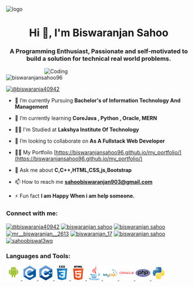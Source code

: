 ![logo](https://blogs.swarthmore.edu/its/wp-content/uploads/2022/12/github-universe-1920x768.png)
<h1 align="center">Hi 👋, I'm Biswaranjan Sahoo</h1>
<h3 align="center">A Programming Enthusiast, Passionate and self-motivated to build a solution for technical real world problems.</h3>
<img align="right" alt="Coding" width="400" src="https://sithcomputers.com/wp-content/uploads/2022/11/Hacker.gif">


<p align="left"> <img src="https://komarev.com/ghpvc/?username=biswaranjansahoo96&label=Profile%20views&color=0e75b6&style=flat" alt="biswaranjansahoo96" /> </p>

<p align="left"> <a href="https://twitter.com/@biswaranja40942" target="blank"><img src="https://img.shields.io/twitter/follow/@biswaranja40942?logo=twitter&style=for-the-badge" alt="@biswaranja40942" /></a> </p>

- 🔭 I’m currently Pursuing **Bachelor's of Information Technology And Management**

- 🌱 I’m currently learning **CoreJava , Python , Oracle, MERN**

- 👨‍💻 I'm Studied at **Lakshya Institute Of Technology**

- 👯 I’m looking to collaborate on **As A Fullstack Web Developer**

- 👨‍💻 My Portfoilo [https://biswaranjansahoo96.github.io/my_portfolio/](https://biswaranjansahoo96.github.io/my_portfolio/)

- 💬 Ask me about **C,C++,HTML,CSS,js,Bootstrap**

- 📫 How to reach me **sahoobiswaranjan903@gmail.com**

- ⚡ Fun fact **I am Happy When i am help someone.**

<h3 align="left">Connect with me:</h3>
<p align="left">
<a href="https://twitter.com/@biswaranja40942" target="blank"><img align="center" src="https://raw.githubusercontent.com/rahuldkjain/github-profile-readme-generator/master/src/images/icons/Social/twitter.svg" alt="@biswaranja40942" height="30" width="40" /></a>
<a href="https://linkedin.com/in/biswaranjan sahoo" target="blank"><img align="center" src="https://raw.githubusercontent.com/rahuldkjain/github-profile-readme-generator/master/src/images/icons/Social/linked-in-alt.svg" alt="biswaranjan sahoo" height="30" width="40" /></a>
<a href="https://fb.com/biswaranjan sahoo" target="blank"><img align="center" src="https://raw.githubusercontent.com/rahuldkjain/github-profile-readme-generator/master/src/images/icons/Social/facebook.svg" alt="biswaranjan sahoo" height="30" width="40" /></a>
<a href="https://instagram.com/mr__biswaranjan__2613" target="blank"><img align="center" src="https://raw.githubusercontent.com/rahuldkjain/github-profile-readme-generator/master/src/images/icons/Social/instagram.svg" alt="mr__biswaranjan__2613" height="30" width="40" /></a>
<a href="https://www.codechef.com/users/biswaranjan_17" target="blank"><img align="center" src="https://cdn.jsdelivr.net/npm/simple-icons@3.1.0/icons/codechef.svg" alt="biswaranjan_17" height="30" width="40" /></a>
<a href="https://www.hackerrank.com/biswaranjan sahoo" target="blank"><img align="center" src="https://raw.githubusercontent.com/rahuldkjain/github-profile-readme-generator/master/src/images/icons/Social/hackerrank.svg" alt="biswaranjan sahoo" height="30" width="40" /></a>
<a href="https://auth.geeksforgeeks.org/user/sahoobiswal3wq" target="blank"><img align="center" src="https://raw.githubusercontent.com/rahuldkjain/github-profile-readme-generator/master/src/images/icons/Social/geeks-for-geeks.svg" alt="sahoobiswal3wq" height="30" width="40" /></a>
</p>

<h3 align="left">Languages and Tools:</h3>
<p align="left"> <a href="https://developer.android.com" target="_blank" rel="noreferrer"> <img src="https://raw.githubusercontent.com/devicons/devicon/master/icons/android/android-original-wordmark.svg" alt="android" width="40" height="40"/> </a> <a href="https://www.cprogramming.com/" target="_blank" rel="noreferrer"> <img src="https://raw.githubusercontent.com/devicons/devicon/master/icons/c/c-original.svg" alt="c" width="40" height="40"/> </a> <a href="https://www.w3schools.com/cpp/" target="_blank" rel="noreferrer"> <img src="https://raw.githubusercontent.com/devicons/devicon/master/icons/cplusplus/cplusplus-original.svg" alt="cplusplus" width="40" height="40"/> </a> <a href="https://www.w3schools.com/css/" target="_blank" rel="noreferrer"> <img src="https://raw.githubusercontent.com/devicons/devicon/master/icons/css3/css3-original-wordmark.svg" alt="css3" width="40" height="40"/> </a> <a href="https://www.w3.org/html/" target="_blank" rel="noreferrer"> <img src="https://raw.githubusercontent.com/devicons/devicon/master/icons/html5/html5-original-wordmark.svg" alt="html5" width="40" height="40"/> </a> <a href="https://www.java.com" target="_blank" rel="noreferrer"> <img src="https://raw.githubusercontent.com/devicons/devicon/master/icons/java/java-original.svg" alt="java" width="40" height="40"/> </a> <a href="https://www.mysql.com/" target="_blank" rel="noreferrer"> <img src="https://raw.githubusercontent.com/devicons/devicon/master/icons/mysql/mysql-original-wordmark.svg" alt="mysql" width="40" height="40"/> </a> <a href="https://www.oracle.com/" target="_blank" rel="noreferrer"> <img src="https://raw.githubusercontent.com/devicons/devicon/master/icons/oracle/oracle-original.svg" alt="oracle" width="40" height="40"/> </a> <a href="https://www.php.net" target="_blank" rel="noreferrer"> <img src="https://raw.githubusercontent.com/devicons/devicon/master/icons/php/php-original.svg" alt="php" width="40" height="40"/> </a> <a href="https://www.python.org" target="_blank" rel="noreferrer"> <img src="https://raw.githubusercontent.com/devicons/devicon/master/icons/python/python-original.svg" alt="python" width="40" height="40"/> </a> </p>


